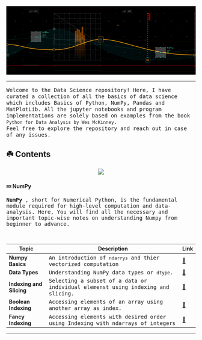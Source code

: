 
<img src="assets/Header2.gif">

---

<samp> Welcome to the Data Science repository! Here, I have curated a collection of all the basics of data science which includes Basics of Python, NumPy, Pandas and MatPlotLib. All the jupyter notebooks and program implementations are solely based on examples from the book `Python for Data Analysis by Wes McKinney`.
<br>
Feel free to explore the repository and reach out in case of any issues.
</samp>

## ☘️ Contents


<p align="center">
  <a href="https://skillicons.dev">
    <img src="https://skillicons.dev/icons?i=git,flask,py,sklearn,pytorch&theme=dark" />
  </a>
</p>


#### 💤 NumPy

<samp>

  **NumPy** , short for Numerical Python, is the fundamental module required for high-level computation and data-analysis.
  Here, You will find all the necessary and important topic-wise notes on understanding Numpy from beginner to advance.
  <br>

  </br>
</samp>

| Topic                       | Description                                                                                         | Link |
|-----------------------------|-----------------------------------------------------------------------------------------------------|------|
| **Numpy Basics**            | <samp> An introduction of `ndarrys` and thier vectorized computation </samp>                        | [🔗](https://github.com/abhicodes07/Data-Science/blob/main/02_Numpy_Basics/01_Numpy_Basics.ipynb) |
| **Data Types**              | <samp> Understanding NumPy data types or `dtype`. </samp>                                           | [🔗](https://github.com/abhicodes07/Data-Science/blob/main/02_Numpy_Basics/02_Data_Types_for_ndarrays.ipynb) |
| **Indexing and  Slicing**   | <samp> Selecting a subset of a data or individual elemenst using indexing and slicing. </samp>      | [🔗](https://github.com/abhicodes07/Data-Science/blob/main/02_Numpy_Basics/04_Basic_Indexing_and_slicing.ipynb) |
| **Boolean Indexing**        | <samp> Accessing elements of an array using another array as index. </samp>                         | [🔗](https://github.com/abhicodes07/Data-Science/blob/main/02_Numpy_Basics/05_Boolean_Indexing.ipynb) |
| **Fancy Indexing**          | <samp> Accessing elements with desired order using Indexing with ndarrays of integers </samp>       | [🔗](https://github.com/abhicodes07/Data-Science/blob/main/02_Numpy_Basics/06_Fancy_Indexing.ipynb) |


---

